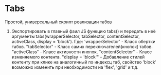 # Tabs
Простой, универсальный скрипт реализации табов 

1) Экспортировать в главный фаил JS функцию tabs() и передать в неё аргументы tabs(wrapperSelector, tabSelector, contentSelector, activeClass, display = 'block').
 Где: 'wrapperSelector' - Класс обертки табов.
      "tabSelector" - Класс самих переключателей(кнопок) табов.
      "activeClass" - Класс активности кнопок.
      "contentSelector" - Класс изменяемого контента.
      "display = 'block'" - Добавление стилей контенту при клике на аналогичный по индексц таб, свойство 'block' возможно изменить при необходимости на 'flex', 'grid' и т.д.
